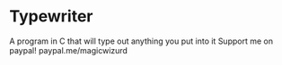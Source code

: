 # Typewriter
A program in C that will type out anything you put into it
Support me on paypal!
paypal.me/magicwizurd

